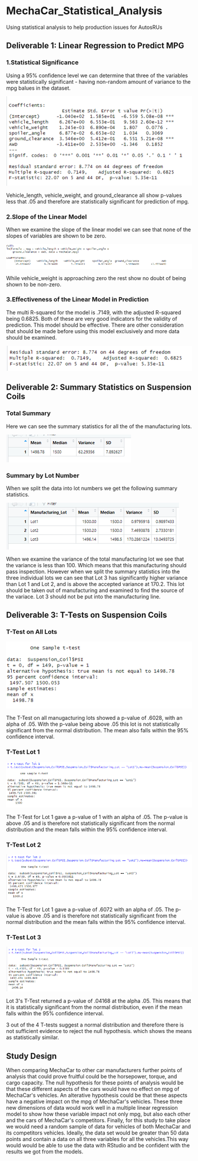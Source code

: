 # MechaCar_Statistical_Analysis
Using statistical analysis to help production issues for AutosRUs

## Deliverable 1: Linear Regression to Predict MPG

### 1.Statistical Significance
Using a 95% confidence level we can determine that three of the variables were statistically significant - having non-random amount of variance to the mpg balues in the dataset.

![R Significance](Resources/RSignificance.png)

Vehicle_length, vehicle_weight, and ground_clearance all show p-values less that .05 and therefore are statistically significant for prediction of mpg. 

### 2.Slope of the Linear Model
When we examine the slope of the linear model we can see that none of the slopes of variables are shown to be zero.

![R Coefficients](Resources/RCoefficients.png)

While vehicle_weight is approaching zero the rest show no doubt of being shown to be non-zero.

### 3.Effectiveness of the Linear Model in Prediction
The multi R-squared for the model is .7149, with the adjusted R-squared being 0.6825. Both of these are very good indicators for the validity of prediction. This model should be effective. There are other consideration that should be made before using this model exclusively and more data should be examined.

![R Squared](Resources/RSquared.png)

## Deliverable 2: Summary Statistics on Suspension Coils

### Total Summary
Here we can see the summary statistics for all the of the manufacturing lots. 

![Total Summary](Resources/total_summary.png)

### Summary by Lot Number
When we split the data into lot numbers we get the following summary statistics.

![Lot Summary](Resources/lot_summary.png)

When we examine the variance of the total manufacturing lot we see that the variance is less than 100. Which means that this manufacturing should pass inspection. However when we split the summary statistics into the three individual lots we can see that Lot 3 has significantly higher variance than Lot 1 and Lot 2, and is above the accepted variance at 170.2. This lot should be taken out of manufacturing and examined to find the source of the variace. Lot 3 should not be put into the manufacturing line.

## Deliverable 3: T-Tests on Suspension Coils

### T-Test on All Lots

![T-Test All](Resources/ttest_all.png)

The T-Test on all manugacturing lots showed a p-value of .6028, with an alpha of .05. With the p-value being above .05 this lot is not statistically significant from the normal distribution. The mean also falls within the 95% confidence interval.

### T-Test Lot 1

![T-Test Lot1](Resources/ttest_lot1.png)

The T-Test for Lot 1 gave a p-value of 1 with an alpha of .05. The p-value is above .05 and is therefore not statistically significant from the normal distribution and the mean falls within the 95% confidence interval. 

### T-Test Lot 2

![T-Test Lot2](Resources/ttest_lot2.png)

The T-Test for Lot 1 gave a p-value of .6072 with an alpha of .05. The p-value is above .05 and is therefore not statistically significant from the normal distribution and the mean falls within the 95% confidence interval.

### T-Test Lot 3

![T-Test Lot3](Resources/ttest_lot3.png)

Lot 3's T-Test returned a p-value of .04168 at the alpha .05. This means that it is statistically significant from the normal distribution, even if the mean falls within the 95% confidence interval.

3 out of the 4 T-tests suggest a normal distribution and therefore there is not sufficient evidence to reject the null hypothesis. which shows the means as statistically similar.


## Study Design

When comparing MechaCar to other car manufacturers further points of analysis that could prove fruitful could be the horsepower, torque, and cargo capacity. The null hypothesis for these points of analysis would be that these different aspects of the cars would have no effect on mpg of MechaCar's vehicles. An alterative hypothesis could be that these aspects have a negative impact on the mpg of MechaCar's vehicles. These three new dimensions of data would work well in a multiple linear regression model to show how these variable impact not only mpg, but also each other and the cars of MechaCar's competitors. Finally, for this study to take place we would need a random sample of data for vehicles of both MechaCar and its competitors vehicles. Ideally, the data set would be greater than 50 data points and contain a data on all three variables for all the vehicles.This way would would be able to use the data with RStudio and be confident with the results we got from the models.
